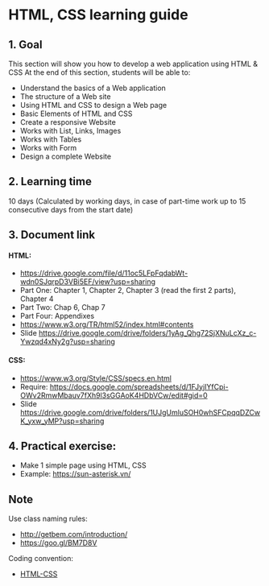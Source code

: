 # HTML, CSS learning guide
## 1. Goal
This section will show you how to develop a web application using HTML & CSS
At the end of this section, students will be able to:

  - Understand the basics of a Web application
  - The structure of a Web site
  - Using HTML and CSS to design a Web page
  - Basic Elements of HTML and CSS
  - Create a responsive Website
  - Works with List, Links, Images
  - Works with Tables
  - Works with Form
  - Design a complete Website

## 2. Learning time
10 days (Calculated by working days, in case of part-time work up to 15 consecutive days from the start date)
## 3. Document link
#### HTML:
- https://drive.google.com/file/d/11oc5LFpFqdabWt-wdn0SJqrpD3VBi5EF/view?usp=sharing
- Part One: Chapter 1, Chapter 2, Chapter 3 (read the first 2 parts), Chapter 4
- Part Two: Chap 6, Chap 7
- Part Four: Appendixes
- https://www.w3.org/TR/html52/index.html#contents
- Slide https://drive.google.com/drive/folders/1yAg_Qhg72SjXNuLcXz_c-Ywzqd4xNy2g?usp=sharing
#### CSS: 
- https://www.w3.org/Style/CSS/specs.en.html
- Require: https://docs.google.com/spreadsheets/d/1FJyjIYfCpi-OWv2RmwMbauv7fXh9l3sGGAoK4HDbVCw/edit#gid=0  
- Slide https://drive.google.com/drive/folders/1UJgUmluSOH0whSFCpqqDZCwK_yxw_yMP?usp=sharing
## 4. Practical exercise: 
- Make 1 simple page using HTML, CSS
- Example: https://sun-asterisk.vn/

## Note
Use class naming rules: 
- http://getbem.com/introduction/
- https://goo.gl/BM7D8V

Coding convention:
- [HTML-CSS](./coding_convention/HtmlCss_en.md)
